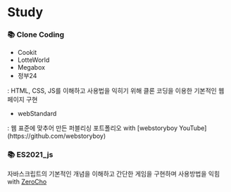 # Study

### 📚 Clone Coding
<ul>
  <li>Cookit</li>
  <li>LotteWorld</li>
  <li>Megabox</li>
  <li>정부24</li>
</ul>
: HTML, CSS, JS를 이해하고 사용법을 익히기 위해 클론 코딩을 이용한 기본적인 웹페이지 구현
<ul>
  <li>webStandard</li>
</ul>
: 웹 표준에 맞추어 만든 퍼블리싱 포트폴리오
with [webstoryboy YouTube] (https://github.com/webstoryboy)

### 📚 ES2021_js

자바스크립트의 기본적인 개념을 이해하고 간단한 게임을 구현하며 사용방법을 익힘
with [ZeroCho](https://www.youtube.com/watch?v=2yGhb-z8VTQ&list=PLcqDmjxt30RvEEN6eUCcSrrH-hKjCT4wt)
